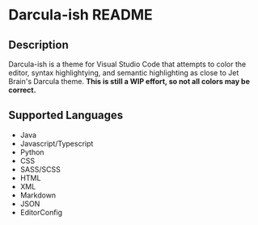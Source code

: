 # Darcula-ish README

## Description

Darcula-ish is a theme for Visual Studio Code that attempts to color the editor, syntax highlightying, and semantic highlighting as close to Jet Brain's Darcula theme. **This is still a WIP effort, so not all colors may be correct.**

## Supported Languages

* Java
* Javascript/Typescript
* Python
* CSS
* SASS/SCSS
* HTML
* XML
* Markdown
* JSON
* EditorConfig
